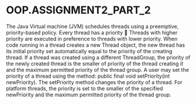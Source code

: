 # OOP.ASSIGNMENT2_PART_2

The Java Virtual machine (JVM) schedules threads using a preemptive, priority-based policy.
Every thread has a priority 􏰁 Threads with higher priority are executed in preference to threads with lower priority. When code running in a thread creates a new Thread object, the new thread has its initial priority set automatically equal to the priority of the creating thread.
If a thread was created using a different ThreadGroup, the priority of the newly created thread is the smaller of priority of the thread creating it and the maximum permitted priority of the thread group.
A user may set the priority of a thread using the method: public final void setPriority(int newPriority). The setPriority method changes the priority of a thread. For platform threads, the priority is set to the smaller of the specified newPriority and the maximum permitted priority of the thread group.



